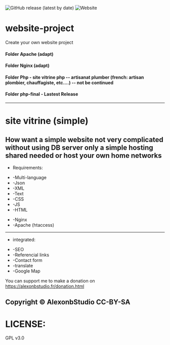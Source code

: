 ![GitHub release (latest by date)](https://img.shields.io/github/v/release/alexonbstudio/website-project)
![Website](https://img.shields.io/website?style=for-the-badge&url=https%3A%2F%2Falexonbstudio.fr)
# website-project

Create your own website project 

#### Folder Apache (adapt)
#### Folder Nginx (adapt)
#### Folder Php - site vitrine php -- artisanat plumber (french: artisan plombier, chauffagiste, etc....) -- not be continued 
#### Folder php-final - Lastest Release
------
site vitrine (simple)
======
How want a simple website not very complicated without using DB server only a simple hosting shared needed or host your own home networks 
------
* Requirements:
+ -Multi-language
+ -Json 
+ -XML 
+ -Text 
+ -CSS
+ -JS
+ -HTML
- -Nginx
- -Apache (htaccess)
------
* integrated: 
+ -SEO 
+ -Referencial links 
+ -Contact form 
+ -translate 
+ -Google Map


You can support me to make a donation on https://alexonbstudio.fr/donation.html


Copyright &copy; AlexonbStudio CC-BY-SA
------
LICENSE:
======
GPL v3.0
